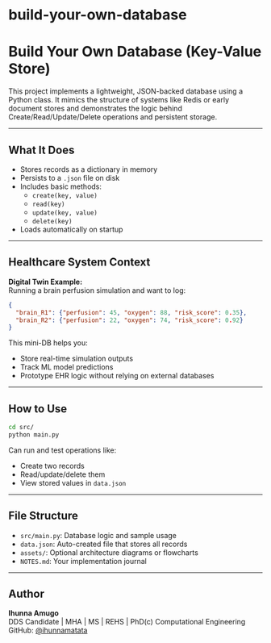 # build-your-own-database
# Build Your Own Database (Key-Value Store)

This project implements a lightweight, JSON-backed database using a Python class. It mimics the structure of systems like Redis or early document stores and demonstrates the logic behind Create/Read/Update/Delete operations and persistent storage.

---

## What It Does

- Stores records as a dictionary in memory
- Persists to a `.json` file on disk
- Includes basic methods:
  - `create(key, value)`
  - `read(key)`
  - `update(key, value)`
  - `delete(key)`
- Loads automatically on startup

---

## Healthcare System Context

**Digital Twin Example:**  
Running a brain perfusion simulation and want to log:

```json
{
  "brain_R1": {"perfusion": 45, "oxygen": 88, "risk_score": 0.35},
  "brain_R2": {"perfusion": 22, "oxygen": 74, "risk_score": 0.92}
}
```

This mini-DB helps you:
- Store real-time simulation outputs
- Track ML model predictions
- Prototype EHR logic without relying on external databases

---

## How to Use

```bash
cd src/
python main.py
```

Can run and test operations like:
- Create two records
- Read/update/delete them
- View stored values in `data.json`

---

## File Structure

- `src/main.py`: Database logic and sample usage
- `data.json`: Auto-created file that stores all records
- `assets/`: Optional architecture diagrams or flowcharts
- `NOTES.md`: Your implementation journal

---

## Author

**Ihunna Amugo**  
DDS Candidate | MHA | MS | REHS | PhD(c) Computational Engineering  
GitHub: [@ihunnamatata](https://github.com/ihunnamatata)
